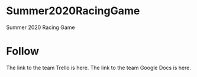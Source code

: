 # Summer2020RacingGame
Summer 2020 Racing Game

# Follow
The link to the team Trello is here.
The link to the team Google Docs is here.
